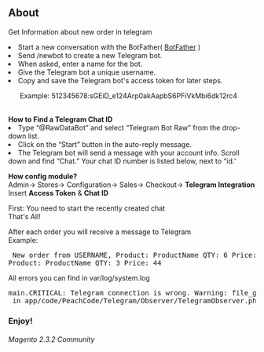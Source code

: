 ## About
Get Information about new order in telegram

<li>Start a new conversation with the BotFather( <a href="https://t.me/botfather">BotFather</a>  )</li>
<li>Send /newbot to create a new Telegram bot.</li> 
<li>When asked, enter a name for the bot.</li> 
<li>Give the Telegram bot a unique username.</li>
<li>Copy and save the Telegram bot's access token for later steps.</li> 
<ul>Example: 512345678:sGEiD_e124Arp0akAapbS6PFiVkMbi6dk12rc4</ul>
<br>
<b>How to Find a Telegram Chat ID</b>
<li>Type “@RawDataBot” and select “Telegram Bot Raw” from the drop-down list.</li>
<li>Click on the “Start” button in the auto-reply message.</li>
<li>The Telegram bot will send a message with your account info. 
Scroll down and find “Chat.” Your chat ID number is listed below, next to “id.’</li>

<b>How config module?</b><br>
Admin-> Stores-> Configuration-> Sales-> Checkout-> <b>Telegram Integration</b>
<br>
Insert <b>Access Token</b> & <b>Chat ID</b>
<p>
First: You need to start the recently created chat<br>
That's All!

After each order you will receive a message to Telegram
<br>
Example: <pre> New order from USERNAME, Product: ProductName QTY: 6 Price: 5, Product: ProductName QTY: 3 Price: 44</pre>
</p>

All errors you can find in  var/log/system.log
<pre>main.CRITICAL: Telegram connection is wrong. Warning: file_get_contents(https://api.telegram.org/botEXAMPLE:EXAMPLE/sendMessage?chat_id=123123123&amp;text=New+Order%3A+%D0%92%D0%BE%D0%BD%D1%8E%D1%87%D0%BA%D0%B0%2C+Items%3A++Product%3A+FFFF2222222+QTY%3A+10+Price%3A+44+Product%3A+wer+QTY%3A+10+Price%3A+5.+Price%3A+490): failed to open stream: HTTP request failed! HTTP/1.1 400 Bad Request
 in app/code/PeachCode/Telegram/Observer/TelegramObserver.php on line 80 [] []
</pre>
<h3>Enjoy!</h3>
<h6>Magento 2.3.2 Community</h6>